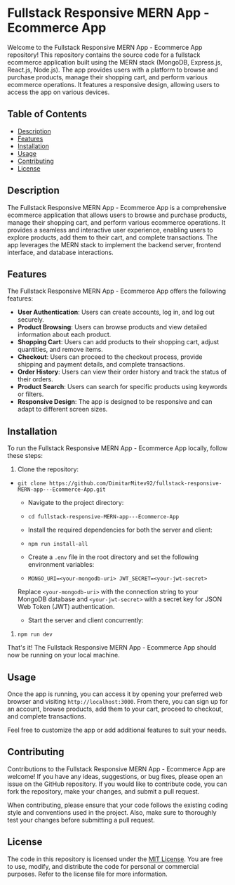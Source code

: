 Fullstack Responsive MERN App - Ecommerce App
=============================================

Welcome to the Fullstack Responsive MERN App - Ecommerce App repository! This repository contains the source code for a fullstack ecommerce application built using the MERN stack (MongoDB, Express.js, React.js, Node.js). The app provides users with a platform to browse and purchase products, manage their shopping cart, and perform various ecommerce operations. It features a responsive design, allowing users to access the app on various devices.

Table of Contents
-----------------

-   [Description](https://chat.openai.com/#description)
-   [Features](https://chat.openai.com/#features)
-   [Installation](https://chat.openai.com/#installation)
-   [Usage](https://chat.openai.com/#usage)
-   [Contributing](https://chat.openai.com/#contributing)
-   [License](https://chat.openai.com/#license)

Description
-----------

The Fullstack Responsive MERN App - Ecommerce App is a comprehensive ecommerce application that allows users to browse and purchase products, manage their shopping cart, and perform various ecommerce operations. It provides a seamless and interactive user experience, enabling users to explore products, add them to their cart, and complete transactions. The app leverages the MERN stack to implement the backend server, frontend interface, and database interactions.

Features
--------

The Fullstack Responsive MERN App - Ecommerce App offers the following features:

-   **User Authentication**: Users can create accounts, log in, and log out securely.
-   **Product Browsing**: Users can browse products and view detailed information about each product.
-   **Shopping Cart**: Users can add products to their shopping cart, adjust quantities, and remove items.
-   **Checkout**: Users can proceed to the checkout process, provide shipping and payment details, and complete transactions.
-   **Order History**: Users can view their order history and track the status of their orders.
-   **Product Search**: Users can search for specific products using keywords or filters.
-   **Responsive Design**: The app is designed to be responsive and can adapt to different screen sizes.

Installation
------------

To run the Fullstack Responsive MERN App - Ecommerce App locally, follow these steps:

1.  Clone the repository:


-   `git clone https://github.com/DimitarMitev92/fullstack-responsive-MERN-app---Ecommerce-App.git`

    -   Navigate to the project directory:


    -   `cd fullstack-responsive-MERN-app---Ecommerce-App`

    -   Install the required dependencies for both the server and client:


    -   `npm run install-all`

    -   Create a `.env` file in the root directory and set the following environment variables:


    -   `MONGO_URI=<your-mongodb-uri>
    JWT_SECRET=<your-jwt-secret>`

    Replace `<your-mongodb-uri>` with the connection string to your MongoDB database and `<your-jwt-secret>` with a secret key for JSON Web Token (JWT) authentication.

    -   Start the server and client concurrently:


1.  `npm run dev`

That's it! The Fullstack Responsive MERN App - Ecommerce App should now be running on your local machine.

Usage
-----

Once the app is running, you can access it by opening your preferred web browser and visiting `http://localhost:3000`. From there, you can sign up for an account, browse products, add them to your cart, proceed to checkout, and complete transactions.

Feel free to customize the app or add additional features to suit your needs.

Contributing
------------

Contributions to the Fullstack Responsive MERN App - Ecommerce App are welcome! If you have any ideas, suggestions, or bug fixes, please open an issue on the GitHub repository. If you would like to contribute code, you can fork the repository, make your changes, and submit a pull request.

When contributing, please ensure that your code follows the existing coding style and conventions used in the project. Also, make sure to thoroughly test your changes before submitting a pull request.

License
-------

The code in this repository is licensed under the [MIT License](https://github.com/DimitarMitev92/fullstack-responsive-MERN-app---Ecommerce-App/blob/master/LICENSE). You are free to use, modify, and distribute the code for personal or commercial purposes. Refer to the license file for more information.
